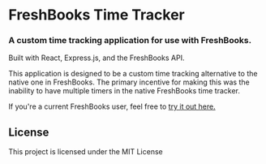 # FreshBooks Time Tracker

### A custom time tracking application for use with FreshBooks.

Built with React, Express.js, and the FreshBooks API.

This application is designed to be a custom time tracking alternative to the native one in FreshBooks. The primary incentive for making this was the inability to have multiple timers in the native FreshBooks time tracker.

If you're a current FreshBooks user, feel free to [try it out here.](https://fb.cheshirebeane.com/)


## License

This project is licensed under the MIT License
